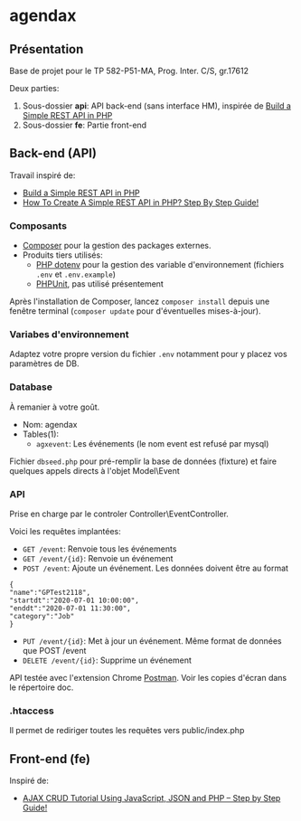 # agendax

## Présentation

Base de projet pour le TP 582-P51-MA, Prog. Inter. C/S, gr.17612

Deux parties:
1. Sous-dossier **api**:  API back-end (sans interface HM), inspirée de [Build a Simple REST API in PHP](https://developer.okta.com/blog/2019/03/08/simple-rest-api-php)
1. Sous-dossier **fe**: Partie front-end

## Back-end (API)

Travail inspiré de:
* [Build a Simple REST API in PHP](https://developer.okta.com/blog/2019/03/08/simple-rest-api-php)
* [How To Create A Simple REST API in PHP? Step By Step Guide!](https://www.codeofaninja.com/2017/02/create-simple-rest-api-in-php.html)

### Composants

* [Composer](https://getcomposer.org/) pour la gestion des packages externes.
* Produits tiers utilisés:
    * [PHP dotenv](https://github.com/vlucas/phpdotenv) pour la gestion des variable d'environnement (fichiers `.env` et `.env.example`)
    * [PHPUnit](https://phpunit.de/getting-started/phpunit-9.html), pas utilisé présentement

Après l'installation de Composer, lancez `composer install` depuis une fenêtre terminal (`composer update` pour d'éventuelles mises-à-jour).

### Variabes d'environnement

Adaptez votre propre version du fichier `.env` notamment pour y placez vos paramètres de DB.

### Database

À remanier à votre goût.

* Nom: agendax
* Tables(1):
    * `agxevent`: Les événements (le nom event est refusé par mysql)

Fichier `dbseed.php` pour pré-remplir la base de données (fixture) et faire quelques appels directs à l'objet Model\Event

### API

Prise en charge par le controler Controller\EventController. 

Voici les requêtes implantées:

* `GET /event`: Renvoie tous les événements
* `GET /event/{id}`: Renvoie un événement
* `POST /event`: Ajoute un événement. Les données doivent être au format
```
{
"name":"GPTest2118",
"startdt":"2020-07-01 10:00:00",
"enddt":"2020-07-01 11:30:00",
"category":"Job"
}
```    
* `PUT /event/{id}`: Met à jour un événement. Même format de données que POST /event
* `DELETE /event/{id}`: Supprime un événement

API testée avec l'extension Chrome [Postman](https://chrome.google.com/webstore/detail/postman/fhbjgbiflinjbdggehcddcbncdddomop?hl=fr). Voir les copies d'écran dans le répertoire doc.

### .htaccess

Il permet de rediriger toutes les requêtes vers public/index.php

## Front-end (fe)

Inspiré de:
* [AJAX CRUD Tutorial Using JavaScript, JSON and PHP – Step by Step Guide!](https://www.codeofaninja.com/2015/06/php-crud-with-ajax-and-oop.html)




